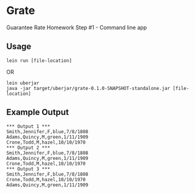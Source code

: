 # Grate

Guarantee Rate Homework
Step #1 - Command line app

## Usage

`lein run [file-location]`

OR 

```
lein uberjar
java -jar target/uberjar/grate-0.1.0-SNAPSHOT-standalone.jar [file-location]
```

## Example Output

```
*** Output 1 ***
Smith,Jennifer,F,blue,7/8/1808
Adams,Quincy,M,green,1/11/1909
Crone,Todd,M,hazel,10/10/1970
*** Output 2 ***
Smith,Jennifer,F,blue,7/8/1808
Adams,Quincy,M,green,1/11/1909
Crone,Todd,M,hazel,10/10/1970
*** Output 3 ***
Smith,Jennifer,F,blue,7/8/1808
Crone,Todd,M,hazel,10/10/1970
Adams,Quincy,M,green,1/11/1909
```